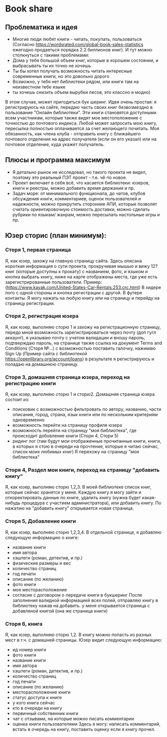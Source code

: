 # Book share
## Проблематика и идея
 - Многие люди любят книги - читать, покупать, пользоваться (Согласно https://wordsrated.com/global-book-sales-statistics ежегодно продаеться порядка 2.2 биллионов книг). И тут можно столкнуться с такими проблемами:
 - Дома у тебя большой объем книг, которые в хорошем состоянии, и выбрасывать ты их точно не хочешь
 - Ты бы хотел получать возможность читать интересные современные книги, но это довольно дорого
 - Возможно, у тебя нет библиотеки рядом, или книги там на неизвестном тебе языке
 - ты хочешь снизить объем вырубки лесов, это классно и модно)
 
В этом случае, может пригодиться бук шеринг. Идея очень простая: я регистрируюсь на сайте, передаю часть своих книг 
безвозмездно в пользование "Онлайн библиотеки". Эти книги становятся доступными всем участникам, которые также видят мое 
местоположение с точностью до почтового индекса. Любой может запросить мою книгу, пересылка полностью оплачивается за
счет желающего почитать. Моя обязанность, как члена клуба - отправить книгу с ближайшего почтового отделения на адрес 
получателя (если он его указал) или на почтовое отделение, куда укажет получатель.

## Плюсы и программа максимум

- Я детально рынок не исследовал, но такого проекта не видел, поэтому это реальный ПЭТ проект - т.е. чё-то новое.
- Проект включает в себя всё, что касается библиотеки: юзеров, книги и реестры, можно добавить время держания и пр.
- Задач море: от минимального функционала, до чатов, клубов обсуждения книги, комментариев, оценок пользователей и 
надежности, можно прикрутить сторонние АПИ, которые позволят считать ориентировочную стоимость доставки, можно сделать
рубрики по языкам/ жанрам, можно пересылать настольные игры и пр.

## Юзер сторис (план минимум):
### Сторя 1, первая страница

Я, как юзер, захожу на главную страницу сайта. Здесь описана короткая информация о сути проекта, прокручивая мышью и 
вижу 12? книг (которые доступны к прокату) с названием, фото, и языком и кнопка выбрать книгу, ниже на карте отображены 
места, где уже есть зарегистрированные пользователи. Пример:(https://www.kayak.com/United-States-Car-Rentals.253.crc.html)
В хидере лого с одной стороны и кнопка регистрации с другой. В футере контакты.
Я могу нажать на любую книгу или на страницу и перейду на страницу регистрации.

### Сторя 2, регистрация юзера

Я, как юзер, выполняю сторю 1 и захожу на регистрационную страницу, передо мной возможность зарегистрироваться через почту (доп гугл аккаунт), 
я указываю почту с учетом валидации и вношу пароль, подтверждаю пароль, на странице также ссылка на документ Terms and 
Conditions (Сторя №...) c возможностью поставить галочку, нажимаю Sign Up (Пример сайта с библиотекой https://openlibrary.org/account/loans)
в результате я регистрируюсь и попадаю на домашнюю страницу.

### Сторя 3, домашняя страница юзера, переход на регистрацию книги

Я, как юзер, выполняю сторю 1 и сторю2. 
Домашняя страница юзера состоит из:
- поисковик с возможностью фильтровать по автору, названию, части описания, город, страна, язык книги или по нескольким
критериям одновременно
- возможность перейти на страницу профиля юзера
- возможность перейти на страницу "моя библиотека", где происходит добовление книги (Стори 4, Стори 5)
- ридинг лог (там будут мои отображенные прочитанные книги, книги, в которых я стою в очереди на прочтение, которые я 
читаю сейчас, список моих любимых книг)
Я перехожу на страницу "моя библиотека"

### Сторя 4, Раздел мои книги, переход на страницу "добавить книгу"

Я, как юзер, выполняю сторю 1,2,3.
В моей библиотеке список книг, которые сейчас хранятся у меня. Каждую книгу я могу зайти и откоректировать данные по 
книге, удалить книгу (нужна будет какая-нибудь процедура с участием администратора), или добавить книгу.
По нажатию на "добавить книгу" открывается новая страница.

### Сторя 5, Добавление книги

Я, как юзер, выполняю сторю 1,2,3,4.
В отдельной странице, я добавляю следующую информацию о книге: 
- название книги
- имя автора
- хэштеги (роман, детектив, и пр.)
- физические размеры и вес
- количество страниц
- год печати
- описание (по желанию)
- фото книги
- мое месторасположение
- согласие с договором о передаче книги в букшеринг
После заполнения валидной информацией всех полей, отправляю книгу в библиотеку нажав на добавить. у меня открывается 
страница с добавленой книгой (она же страница книги) 

### Сторя 6, книга

Я, как юзер, выполняю сторю 1,2. В книгу можно попасть из разных мест в т.ч. с домашней страницы. 
Юзер видит следующую информацию:
- ид номер книги
- фото книги
- название книги
- имя автора
- хэштеги (роман, детектив, и пр.)
- количество страниц
- год печати
- описание (по желанию)
- месторасположение книги
- статус доступа к книге
- у кого книга сейчас
- кто в очереди на книгу
- первичный собственник книги
- чат с отзывами, на которые можно писать комментарии
- оценка книги пользователями
Здесь я могу: написать комментарий, встать в очередь на книгу, поставить оценку если я книгу прочел.